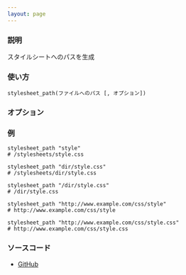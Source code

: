 ```yaml
---
layout: page
---
```

### 説明
スタイルシートへのパスを生成

### 使い方
    stylesheet_path(ファイルへのパス [, オプション])

### オプション

### 例
    stylesheet_path "style"
    # /stylesheets/style.css

    stylesheet_path "dir/style.css"
    # /stylesheets/dir/style.css

    stylesheet_path "/dir/style.css"
    # /dir/style.css

    stylesheet_path "http://www.example.com/css/style"
    # http://www.example.com/css/style

    stylesheet_path "http://www.example.com/css/style.css"
    # http://www.example.com/css/style.css

### ソースコード
* [GitHub](https://github.com/rails/rails/blob/f33d52c95217212cbacc8d5e44b5a8e3cdc6f5b3/actionview/lib/action_view/helpers/asset_url_helper.rb#L345)